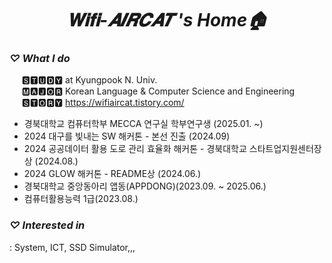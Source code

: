 # <div align=center> _𝐖𝐢𝐟𝐢-𝑨𝑰𝑹𝑪𝑨𝑻 's Home🏠_ </div>

### **_♡ What I do_**
&nbsp;&nbsp;&nbsp;&nbsp; 🆂🆃🆄🅳🆈 at Kyungpook N. Univ. </br>
&nbsp;&nbsp;&nbsp;&nbsp; 🅼🅰🅹🅾🆁 Korean Language & Computer Science and Engineering </br>
&nbsp;&nbsp;&nbsp;&nbsp; 🆂🆃🅾🆁🆈 https://wifiaircat.tistory.com/

- 경북대학교 컴퓨터학부 MECCA 연구실 학부연구생 (2025.01. ~)
- 2024 대구를 빛내는 SW 해커톤 - 본선 진출 (2024.09)
- 2024 공공데이터 활용 도로 관리 효율화 해커톤 - 경북대학교 스타트업지원센터장상 (2024.08.)
- 2024 GLOW 해커톤 - README상 (2024.06.)
- 경북대학교 중앙동아리 앱동(APPDONG)(2023.09. ~ 2025.06.)
- 컴퓨터활용능력 1급(2023.08.)

### **_♡ Interested in_**
: System, ICT, SSD Simulator,,, 
